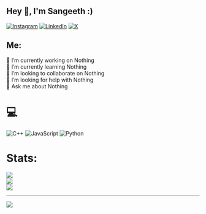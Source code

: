 ## Hey 👋, I'm Sangeeth :)
[![Instagram](https://img.shields.io/badge/Instagram-%23E4405F.svg?logo=Instagram&logoColor=white)](https://instagram.com/s4ngeethh) [![LinkedIn](https://img.shields.io/badge/LinkedIn-%230077B5.svg?logo=linkedin&logoColor=white)](https://www.linkedin.com/in/sangeeth-m-883a4020a/) [![X](https://img.shields.io/badge/X-black.svg?logo=X&logoColor=white)](https://x.com/SangeethM20) 
## Me:
🔭 I’m currently working on Nothing<br>🌱 I’m currently learning Nothing<br> 👯 I’m looking to collaborate on Nothing<br> 🤔 I’m looking for help with Nothing<br> 💬 Ask me about Nothing




# 💻
![C++](https://img.shields.io/badge/c++-%2300599C.svg?style=for-the-badge&logo=c%2B%2B&logoColor=white) ![JavaScript](https://img.shields.io/badge/javascript-%23323330.svg?style=for-the-badge&logo=javascript&logoColor=%23F7DF1E) ![Python](https://img.shields.io/badge/python-3670A0?style=for-the-badge&logo=python&logoColor=ffdd54)
# Stats:
![](https://github-readme-stats.vercel.app/api?username=sangeeth-606&theme=dark&hide_border=false&include_all_commits=false&count_private=false)<br/>
![](https://github-readme-streak-stats.herokuapp.com/?user=sangeeth-606&theme=dark&hide_border=false)<br/>
![](https://github-readme-stats.vercel.app/api/top-langs/?username=sangeeth-606&theme=dark&hide_border=false&include_all_commits=false&count_private=false&layout=compact)

---
[![](https://visitcount.itsvg.in/api?id=sangeeth-606&icon=0&color=0)](https://visitcount.itsvg.in)

<!-- Proudly created with GPRM ( https://gprm.itsvg.in ) -->
